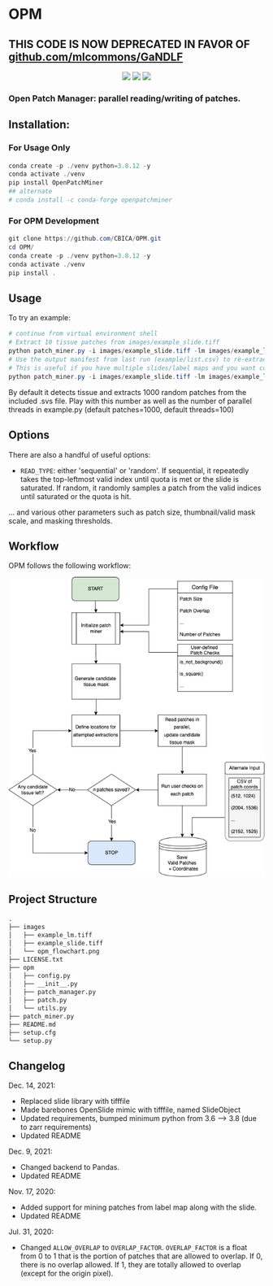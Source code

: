# OPM

## THIS CODE IS NOW DEPRECATED IN FAVOR OF [github.com/mlcommons/GaNDLF](https://github.com/mlcommons/GaNDLF)

<p align="center">
    <a href="https://pypi.org/project/OpenPatchMiner"><img src="https://img.shields.io/pypi/v/OpenPatchMiner"/></a>
    <a href="https://anaconda.org/conda-forge/openpatchminer"><img src="https://img.shields.io/conda/vn/conda-forge/openpatchminer.svg"/></a>
    <a href="https://dev.azure.com/CBICA/OPM/_build?definitionId=15" alt="Windows_3.6"><img src="https://dev.azure.com/CBICA/OPM/_apis/build/status/OPM-CI?branchName=master" /></a>
</p>

### Open Patch Manager: parallel reading/writing of patches.

## Installation: 

### For Usage Only
```powershell
conda create -p ./venv python=3.8.12 -y
conda activate ./venv
pip install OpenPatchMiner
## alternate
# conda install -c conda-forge openpatchminer
```

### For OPM Development
```powershell
git clone https://github.com/CBICA/OPM.git
cd OPM/
conda create -p ./venv python=3.8.12 -y
conda activate ./venv
pip install .
```

## Usage
To try an example:
```powershell
# continue from virtual environment shell
# Extract 10 tissue patches from images/example_slide.tiff
python patch_miner.py -i images/example_slide.tiff -lm images/example_lm.tiff -o example -c opm/config.yml
# Use the output manifest from last run (example/list.csv) to re-extract the same patches for a different replicate
# This is useful if you have multiple slides/label maps and you want corresponding coordinates from each of them
python patch_miner.py -i images/example_slide.tiff -lm images/example_lm.tiff -c opm/config.yml -o example_replicate --input_csv example/list.csv
```
By default it detects tissue and extracts 1000 random patches from the included .svs file. Play with this number as well as the number of parallel threads in example.py (default patches=1000, default threads=100)
## Options
There are also a handful of useful options:
- `READ_TYPE`: either 'sequential' or 'random'. If sequential, it repeatedly takes the top-leftmost valid index until quota is met or the slide is saturated. If random, it randomly samples a patch from the valid indices until saturated or the quota is hit.

... and various other parameters such as patch size, thumbnail/valid mask scale, and masking thresholds.

## Workflow
OPM follows the following workflow:

<img src="images/OPM_flowchart.png" alt="Workflow for Open Patch Miner" width="600"/>

## Project Structure
```
.
├── images
│   ├── example_lm.tiff
│   ├── example_slide.tiff
│   └── opm_flowchart.png
├── LICENSE.txt
├── opm
│   ├── config.py
│   ├── __init__.py
│   ├── patch_manager.py
│   ├── patch.py
│   └── utils.py
├── patch_miner.py
├── README.md
├── setup.cfg
└── setup.py
```

## Changelog
Dec. 14, 2021:
- Replaced slide library with tifffile
- Made barebones OpenSlide mimic with tifffile, named SlideObject
- Updated requirements, bumped minimum python from 3.6 --> 3.8 (due to zarr requirements)
- Updated README


Dec. 9, 2021:
- Changed backend to Pandas.
- Updated README

Nov. 17, 2020:
- Added support for mining patches from label map along with the slide.
- Updated README

Jul. 31, 2020:
- Changed `ALLOW_OVERLAP` to `OVERLAP_FACTOR`. `OVERLAP_FACTOR` is a float from 0 to 1 that is the portion of patches that are allowed to overlap. If 0, there is no overlap allowed. If 1, they are totally allowed to overlap (except for the origin pixel). 
